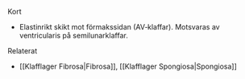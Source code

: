Kort
- Elastinrikt skikt mot förmakssidan (AV‑klaffar). Motsvaras av ventricularis på semilunarklaffar.

Relaterat
- [[Klafflager Fibrosa|Fibrosa]], [[Klafflager Spongiosa|Spongiosa]]


